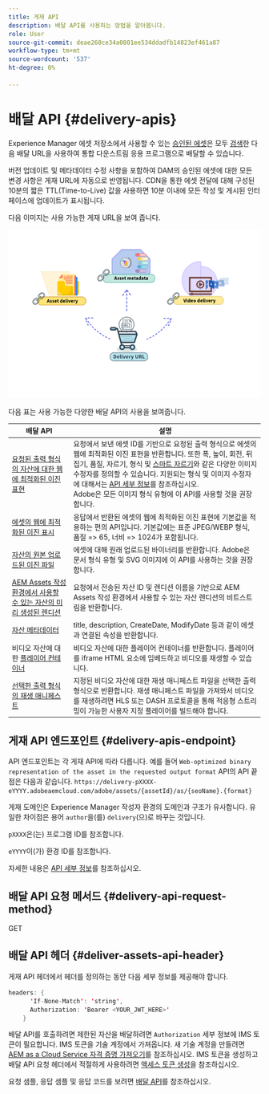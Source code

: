 ```yaml
---
title: 게재 API
description: 배달 API를 사용하는 방법을 알아봅니다.
role: User
source-git-commit: deae260ce34a0801ee534ddadfb14823ef461a87
workflow-type: tm+mt
source-wordcount: '537'
ht-degree: 0%

---
```


# 배달 API {#delivery-apis}

Experience Manager 에셋 저장소에서 사용할 수 있는 [승인된 에셋](approve-assets.md)은 모두 [검색](search-assets-api.md)한 다음 배달 URL을 사용하여 통합 다운스트림 응용 프로그램으로 배달할 수 있습니다.

버전 업데이트 및 메타데이터 수정 사항을 포함하여 DAM의 승인된 에셋에 대한 모든 변경 사항은 게재 URL에 자동으로 반영됩니다. CDN을 통한 에셋 전달에 대해 구성된 10분의 짧은 TTL(Time-to-Live) 값을 사용하면 10분 이내에 모든 작성 및 게시된 인터페이스에 업데이트가 표시됩니다.

다음 이미지는 사용 가능한 게재 URL을 보여 줍니다.

![배달 API](assets/delivery-url.png)

다음 표는 사용 가능한 다양한 배달 API의 사용을 보여줍니다.

| 배달 API | 설명 |
|---|---|
| [요청된 출력 형식의 자산에 대한 웹에 최적화된 이진 표현](https://adobe-aem-assets-delivery.redoc.ly/#operation/getAssetSeoFormat) | 요청에서 보낸 에셋 ID를 기반으로 요청된 출력 형식으로 에셋의 웹에 최적화된 이진 표현을 반환합니다. 또한 폭, 높이, 회전, 뒤집기, 품질, 자르기, 형식 및 [스마트 자르기](/help/assets/dynamic-media/image-profiles.md)와 같은 다양한 이미지 수정자를 정의할 수 있습니다. 지원되는 형식 및 이미지 수정자에 대해서는 [API 세부 정보](https://adobe-aem-assets-delivery.redoc.ly/#operation/getAssetSeoFormat)를 참조하십시오.<br>Adobe은 모든 이미지 형식 유형에 이 API를 사용할 것을 권장합니다. |
| [에셋의 웹에 최적화된 이진 표시](https://adobe-aem-assets-delivery.redoc.ly/#operation/getAsset) | 응답에서 반환된 에셋의 웹에 최적화된 이진 표현에 기본값을 적용하는 편의 API입니다. 기본값에는 표준 JPEG/WEBP 형식, 품질 => 65, 너비 => 1024가 포함됩니다. |
| [자산의 원본 업로드된 이진 파일](https://adobe-aem-assets-delivery.redoc.ly/#operation/getAssetOriginal) | 에셋에 대해 원래 업로드된 바이너리를 반환합니다. Adobe은 문서 형식 유형 및 SVG 이미지에 이 API를 사용하는 것을 권장합니다. |
| [AEM Assets 작성 환경에서 사용할 수 있는 자산의 미리 생성된 렌디션](https://adobe-aem-assets-delivery.redoc.ly/#operation/getAssetRendition) | 요청에서 전송된 자산 ID 및 렌디션 이름을 기반으로 AEM Assets 작성 환경에서 사용할 수 있는 자산 렌디션의 비트스트림을 반환합니다. |
| [자산 메타데이터](https://adobe-aem-assets-delivery.redoc.ly/#operation/getAssetMetadata) | title, description, CreateDate, ModifyDate 등과 같이 에셋과 연결된 속성을 반환합니다. |
| 비디오 자산에 대한 [플레이어 컨테이너](https://adobe-aem-assets-delivery.redoc.ly/#operation/videoPlayerDelivery) | 비디오 자산에 대한 플레이어 컨테이너를 반환합니다. 플레이어를 iframe HTML 요소에 임베드하고 비디오를 재생할 수 있습니다. |
| [선택한 출력 형식의 재생 매니페스트](https://adobe-aem-assets-delivery.redoc.ly/#operation/videoManifestDelivery) | 지정된 비디오 자산에 대한 재생 매니페스트 파일을 선택한 출력 형식으로 반환합니다. 재생 매니페스트 파일을 가져와서 비디오를 재생하려면 HLS 또는 DASH 프로토콜을 통해 적응형 스트리밍이 가능한 사용자 지정 플레이어를 빌드해야 합니다. |

## 게재 API 엔드포인트 {#delivery-apis-endpoint}

API 엔드포인트는 각 게재 API에 따라 다릅니다. 예를 들어 `Web-optimized binary representation of the asset in the requested output format` API의 API 끝점은 다음과 같습니다.
`https://delivery-pXXXX-eYYYY.adobeaemcloud.com/adobe/assets/{assetId}/as/{seoName}.{format}`

게재 도메인은 Experience Manager 작성자 환경의 도메인과 구조가 유사합니다. 유일한 차이점은 용어 `author`을(를) `delivery`(으)로 바꾸는 것입니다.

`pXXXX`은(는) 프로그램 ID를 참조합니다.

`eYYYY`이(가) 환경 ID를 참조합니다.

자세한 내용은 [API 세부 정보](https://adobe-aem-assets-delivery.redoc.ly/#tag/Assets)를 참조하십시오.

## 배달 API 요청 메서드 {#delivery-api-request-method}

GET

## 배달 API 헤더 {#deliver-assets-api-header}

게재 API 헤더에서 헤더를 정의하는 동안 다음 세부 정보를 제공해야 합니다.

```java
headers: {
      'If-None-Match': 'string',
      Authorization: 'Bearer <YOUR_JWT_HERE>'
    }
```

배달 API를 호출하려면 제한된 자산을 배달하려면 `Authorization` 세부 정보에 IMS 토큰이 필요합니다. IMS 토큰을 기술 계정에서 가져옵니다. 새 기술 계정을 만들려면 [AEM as a Cloud Service 자격 증명 가져오기](https://experienceleague.adobe.com/docs/experience-manager-cloud-service/content/implementing/developing/generating-access-tokens-for-server-side-apis.html?lang=en#fetch-the-aem-as-a-cloud-service-credentials)를 참조하십시오. IMS 토큰을 생성하고 배달 API 요청 헤더에서 적절하게 사용하려면 [액세스 토큰 생성](https://experienceleague.adobe.com/docs/experience-manager-cloud-service/content/implementing/developing/generating-access-tokens-for-server-side-apis.html?lang=en#generating-the-access-token)을 참조하십시오.


요청 샘플, 응답 샘플 및 응답 코드를 보려면 [배달 API](https://adobe-aem-assets-delivery.redoc.ly/#operation/getAssetSeoFormat)를 참조하십시오.